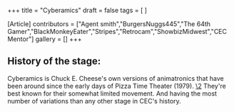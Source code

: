 +++
title = "Cyberamics"
draft = false
tags = [ ]

[Article]
contributors = ["Agent smith","BurgersNuggs445","The 64th Gamer","BlackMonkeyEater","Stripes","Retrocam","ShowbizMidwest","CECMentor"]
gallery = []
+++
##  History of the stage: ## 
Cyberamics is Chuck E. Cheese's own versions of animatronics that have been around since the early days of Pizza Time Theater (1979).
[\2](\1)
They're best known for their somewhat limited movement. And having the most number of variations than any other stage in CEC's history.